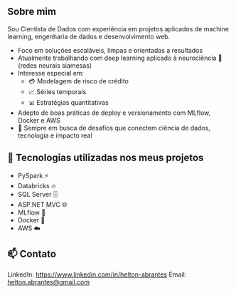 ## Sobre mim

Sou Cientista de Dados com experiência em projetos aplicados de machine learning, engenharia de dados e desenvolvimento web.

- Foco em soluções escaláveis, limpas e orientadas a resultados  
- Atualmente trabalhando com deep learning aplicado à neurociência 🧠 (redes neurais siamesas)  
- Interesse especial em:  
  - 💳 Modelagem de risco de crédito  
  - 📈 Séries temporais  
  - 📊 Estratégias quantitativas  
- Adepto de boas práticas de deploy e versionamento com MLflow, Docker e AWS  
- 🚀 Sempre em busca de desafios que conectem ciência de dados, tecnologia e impacto real

## 🔧 Tecnologias utilizadas nos meus projetos

- PySpark ⚡
- Databricks 🔥
- SQL Server 🗄️
- ASP.NET MVC 🌐
- MLflow 🧪
- Docker 🐳
- AWS ☁️

## 📫 Contato

LinkedIn: https://www.linkedin.com/in/helton-abrantes
Email: helton.abrantes@gmail.com
